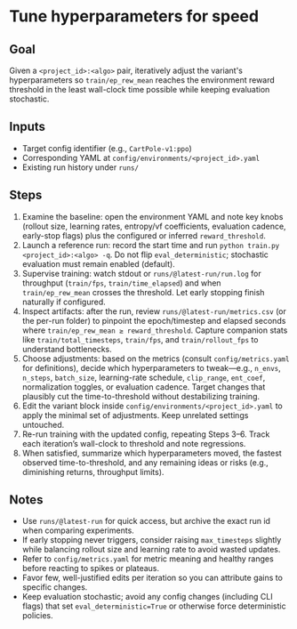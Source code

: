 # Tune hyperparameters for speed

## Goal
Given a `<project_id>:<algo>` pair, iteratively adjust the variant's hyperparameters so `train/ep_rew_mean` reaches the environment reward threshold in the least wall-clock time possible while keeping evaluation stochastic.

## Inputs
- Target config identifier (e.g., `CartPole-v1:ppo`)
- Corresponding YAML at `config/environments/<project_id>.yaml`
- Existing run history under `runs/`

## Steps
1. Examine the baseline: open the environment YAML and note key knobs (rollout size, learning rates, entropy/vf coefficients, evaluation cadence, early-stop flags) plus the configured or inferred `reward_threshold`.
2. Launch a reference run: record the start time and run `python train.py <project_id>:<algo> -q`. Do not flip `eval_deterministic`; stochastic evaluation must remain enabled (default).
3. Supervise training: watch stdout or `runs/@latest-run/run.log` for throughput (`train/fps`, `train/time_elapsed`) and when `train/ep_rew_mean` crosses the threshold. Let early stopping finish naturally if configured.
4. Inspect artifacts: after the run, review `runs/@latest-run/metrics.csv` (or the per-run folder) to pinpoint the epoch/timestep and elapsed seconds where `train/ep_rew_mean ≥ reward_threshold`. Capture companion stats like `train/total_timesteps`, `train/fps`, and `train/rollout_fps` to understand bottlenecks.
5. Choose adjustments: based on the metrics (consult `config/metrics.yaml` for definitions), decide which hyperparameters to tweak—e.g., `n_envs`, `n_steps`, `batch_size`, learning-rate schedule, `clip_range`, `ent_coef`, normalization toggles, or evaluation cadence. Target changes that plausibly cut the time-to-threshold without destabilizing training.
6. Edit the variant block inside `config/environments/<project_id>.yaml` to apply the minimal set of adjustments. Keep unrelated settings untouched.
7. Re-run training with the updated config, repeating Steps 3–6. Track each iteration’s wall-clock to threshold and note regressions.
8. When satisfied, summarize which hyperparameters moved, the fastest observed time-to-threshold, and any remaining ideas or risks (e.g., diminishing returns, throughput limits).

## Notes
- Use `runs/@latest-run` for quick access, but archive the exact run id when comparing experiments.
- If early stopping never triggers, consider raising `max_timesteps` slightly while balancing rollout size and learning rate to avoid wasted updates.
- Refer to `config/metrics.yaml` for metric meaning and healthy ranges before reacting to spikes or plateaus.
- Favor few, well-justified edits per iteration so you can attribute gains to specific changes.
- Keep evaluation stochastic; avoid any config changes (including CLI flags) that set `eval_deterministic=True` or otherwise force deterministic policies.
